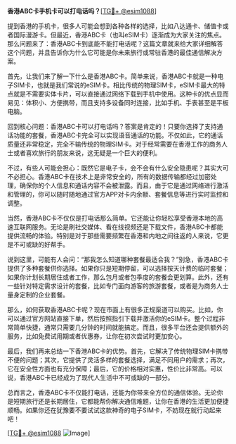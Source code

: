**香港ABC卡手机卡可以打电话吗？**[[TG💪+ @esim1088](https://t.me/s/esim1088)]

提到香港的手机卡，很多人可能会想到各种各样的选择，比如八达通卡、储值卡或者国际漫游卡。但最近，香港ABC卡（也叫eSIM卡）逐渐成为大家关注的焦点。那么问题来了：香港ABC卡到底能不能打电话呢？这篇文章就来给大家详细解答这个问题，并且告诉你为什么它可能是你未来旅行或常驻香港的最佳通信解决方案。

首先，让我们来了解一下什么是香港ABC卡。简单来说，香港ABC卡就是一种电子SIM卡，也就是我们常说的eSIM卡。相比传统的物理SIM卡，eSIM卡最大的特点就是不需要实体卡片，可以直接通过网络下载到手机中使用。这种卡的优点显而易见：体积小、方便携带，而且支持多设备同时连接，比如手机、手表甚至是平板电脑。

回到核心问题：香港ABC卡可以打电话吗？答案是肯定的！只要你选择了支持通话功能的套餐，香港ABC卡完全可以实现语音通话的功能。不仅如此，它的通话质量还非常稳定，完全不输传统的物理SIM卡。对于经常需要在香港工作的商务人士或者喜欢旅行的朋友来说，这无疑是一个巨大的便利。

不过，有些人可能会担心：既然它是电子卡，会不会有什么安全隐患呢？其实大可不必担心。香港ABC卡在技术上是非常安全的，所有的数据传输都经过加密处理，确保你的个人信息和通话内容不会被泄露。而且，由于它是通过网络进行激活和管理的，你可以随时随地通过官方APP对卡内余额、套餐信息等进行实时监控和调整。

当然，香港ABC卡不仅仅是打电话那么简单。它还能让你轻松享受香港本地的高速互联网服务。无论是刷社交媒体、看在线视频还是下载文件，香港ABC卡都能提供流畅的体验。特别是对于那些需要频繁在香港和内地之间往返的人来说，它更是不可或缺的好帮手。

说到这里，可能有人会问：“那我怎么知道哪种套餐最适合我？”别急，香港ABC卡提供了多种套餐供你选择。如果你只是短期停留，可以选择按天计费的临时套餐；如果你计划长期居住或者工作，那么包月或者包季度的套餐会更划算。此外，还有一些针对特定需求设计的套餐，比如专门面向游客的旅游套餐，或者是为商务人士量身定制的企业套餐。

那么，如何获取香港ABC卡呢？现在市面上有很多正规渠道可以购买。比如，你可以通过官方网站直接下单，然后按照指引下载并激活你的eSIM卡。整个过程非常简单快捷，通常只需要几分钟的时间就能搞定。而且，很多平台还会提供额外的服务，比如免费试用期或者优惠券，让你在初次尝试时更加安心。

最后，我们再来总结一下香港ABC卡的优势。首先，它解决了传统物理SIM卡携带不便的问题；其次，它提供了灵活多样的套餐选择，满足不同用户的需求；再次，它在安全性方面也有充分保障；最后，它的价格相对实惠，性价比非常高。可以说，香港ABC卡已经成为了现代人生活中不可或缺的一部分。

总而言之，香港ABC卡不仅能打电话，还能为你带来全方位的通信体验。无论你是短期旅行还是长期居住，它都能帮你解决通信难题，让你在香港的生活更加便捷顺畅。如果你还在犹豫要不要试试这款神奇的电子SIM卡，不妨现在就行动起来吧！

[[TG💪+ @esim1088](https://t.me/s/esim1088) ![Image](https://i.postimg.cc/4NQfJmqS/Snipaste-2025-05-13-00-14-12.png)]